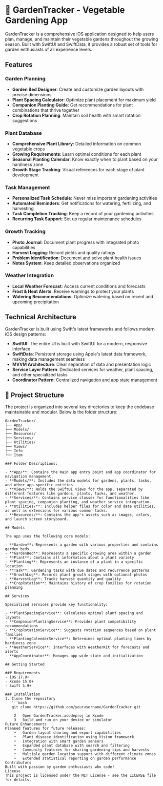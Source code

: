 # 🌿 GardenTracker - Vegetable Gardening App

GardenTracker is a comprehensive iOS application designed to help users plan, manage, and maintain their vegetable gardens throughout the growing season. Built with SwiftUI and SwiftData, it provides a robust set of tools for garden enthusiasts of all experience levels.

## Features

### Garden Planning
- **Garden Bed Designer**: Create and customize garden layouts with precise dimensions
- **Plant Spacing Calculator**: Optimize plant placement for maximum yield
- **Companion Planting Guide**: Get recommendations for plant combinations that thrive together
- **Crop Rotation Planning**: Maintain soil health with smart rotation suggestions

### Plant Database
- **Comprehensive Plant Library**: Detailed information on common vegetable crops
- **Growing Requirements**: Learn optimal conditions for each plant
- **Seasonal Planting Calendar**: Know exactly when to plant based on your hardiness zone
- **Growth Stage Tracking**: Visual references for each stage of plant development

### Task Management
- **Personalized Task Schedule**: Never miss important gardening activities
- **Automated Reminders**: Get notifications for watering, fertilizing, and harvesting
- **Task Completion Tracking**: Keep a record of your gardening activities
- **Recurring Task Support**: Set up regular maintenance schedules

### Growth Tracking
- **Photo Journal**: Document plant progress with integrated photo capabilities
- **Harvest Logging**: Record yields and quality ratings
- **Problem Identification**: Document and solve plant health issues
- **Notes System**: Keep detailed observations organized

### Weather Integration
- **Local Weather Forecast**: Access current conditions and forecasts
- **Frost & Heat Alerts**: Receive warnings to protect your plants
- **Watering Recommendations**: Optimize watering based on recent and upcoming precipitation

## Technical Architecture

GardenTracker is built using Swift's latest frameworks and follows modern iOS design patterns:

- **SwiftUI**: The entire UI is built with SwiftUI for a modern, responsive interface
- **SwiftData**: Persistent storage using Apple's latest data framework, making data management seamless
- **MVVM Architecture**: Clear separation of data and presentation logic
- **Service Layer Pattern**: Dedicated services for weather, plant spacing, and other specialized tasks
- **Coordinator Pattern**: Centralized navigation and app state management

## 🚧 Project Structure

The project is organized into several key directories to keep the codebase maintainable and modular. Below is the folder structure:

```plaintext
GardenTracker/
├── App/
├── Models/
├── Resources/
├── Services/
├── Utilities/
├── Views/
├── Info
└── Item

### Folder Descriptions:

- **App/**: Contains the main app entry point and app coordinator for navigation management.
- **Models/**: Includes the data models for gardens, plants, tasks, and other app-specific entities.
- **Views/**: Holds the SwiftUI views for the app, separated by different features like gardens, plants, tasks, and weather.
- **Services/**: Contains service classes for functionalities like plant spacing, companion planting, and weather service integration.
- **Utilities/**: Includes helper files for color and date utilities, as well as extensions for various common tasks.
- **Resources/**: Contains the app's assets such as images, colors, and launch screen storyboard.

## Models

The app uses the following core models:

- **Garden**: Represents a garden with various properties and contains garden beds
- **GardenBed**: Represents a specific growing area within a garden
- **Plant**: Contains all information about a plant variety
- **Planting**: Represents an instance of a plant in a specific location
- **Task**: Gardening tasks with due dates and recurrence patterns
- **GrowthLog**: Records plant growth stages with optional photos
- **HarvestLog**: Tracks harvest quantity and quality
- **CropRotation**: Maintains history of crop families for rotation planning

## Services

Specialized services provide key functionality:

- **PlantSpacingService**: Calculates optimal plant spacing and layouts
- **CompanionPlantingService**: Provides plant compatibility recommendations
- **CropRotationService**: Suggests rotation sequences based on plant families
- **PlantingCalendarService**: Determines optimal planting times by hardiness zone
- **WeatherService**: Interfaces with WeatherKit for forecasts and alerts
- **AppCoordinator**: Manages app-wide state and initialization

## Getting Started

### Requirements
- iOS 17.0+
- Xcode 15.0+
- Swift 5.9+

### Installation
1. Clone the repository
   ```bash
   git clone https://github.com/yourusername/GardenTracker.git

	2	Open GardenTracker.xcodeproj in Xcode
	3	Build and run on your device or simulator
Future Enhancements
Planned features for future releases:
	•	Garden layout sharing and export capabilities
	•	Plant disease identification using Vision framework
	•	Integration with smart garden sensors
	•	Expanded plant database with search and filtering
	•	Community features for sharing gardening tips and harvests
	•	Multiple garden location support with different climate zones
	•	Extended statistical reporting on garden performance
Contributors
Built with passion by garden enthusiasts who code!
License
This project is licensed under the MIT License - see the LICENSE file for details.
